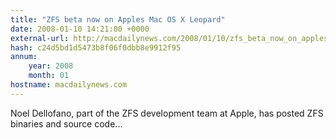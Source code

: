 ```yaml
---
title: "ZFS beta now on Apples Mac OS X Leopard"
date: 2008-01-10 14:21:00 +0000
external-url: http://macdailynews.com/2008/01/10/zfs_beta_now_on_apples_mac_os_x_leopard/
hash: c24d5bd1d5473b8f06f0dbb8e9912f95
annum:
    year: 2008
    month: 01
hostname: macdailynews.com
---
```


Noel Dellofano, part of the ZFS development team at Apple, has posted ZFS binaries and source code...

